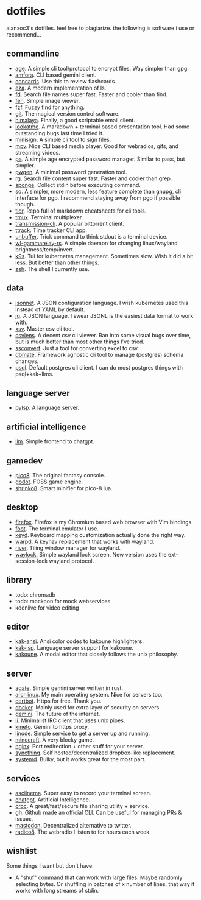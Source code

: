 # dotfiles
alanxoc3's dotfiles. feel free to plagiarize. the following is software i use or recommend...

## commandline
- [age](https://gnupg.org/). A simple cli tool/protocol to encrypt files. Way simpler than gpg.
- [amfora](https://github.com/makeworld-the-better-one/amfora). CLI based gemini client.
- [concards](https://github.com/alanxoc3/concards). Use this to review flashcards.
- [eza](https://github.com/eza-community/eza). A modern implementation of ls.
- [fd](https://github.com/sharkdp/fd). Search file names super fast. Faster and cooler than find.
- [feh](https://feh.finalrewind.org/). Simple image viewer.
- [fzf](https://github.com/junegunn/fzf). Fuzzy find for anything.
- [git](https://git-scm.com/). The magical version control software.
- [himalaya](https://github.com/soywod/himalaya). Finally, a good scriptable email client.
- [lookatme](https://github.com/d0c-s4vage/lookatme). A markdown + terminal based presentation tool. Had some outstanding bugs last time I tried it.
- [minisign](https://github.com/jedisct1/minisign). A simple cli tool to sign files.
- [mpv](https://mpv.io/). Nice CLI based media player. Good for webradios, gifs, and streaming videos.
- [pa](https://github.com/biox/pa). A simple age encrypted password manager. Similar to pass, but simpler.
- [pwgen](https://linux.die.net/man/1/pwgen). A minimal password generation tool.
- [rg](https://github.com/BurntSushi/ripgrep). Search file content super fast. Faster and cooler than grep.
- [sponge](https://joeyh.name/code/moreutils/). Collect stdin before executing command.
- [sq](https://sequoia-pgp.org/). A simpler, more modern, less feature complete than gnupg, cli interface for pgp. I recommend staying away from pgp if possible though.
- [tldr](https://github.com/tldr-pages/tldr). Repo full of markdown cheatsheets for cli tools.
- [tmux](https://github.com/tmux/tmux). Terminal multiplexer.
- [transmission-cli](https://transmissionbt.com/). A popular bittorrent client.
- [ttrack](https://github.com/alanxoc3/ttrack). Time tracker CLI app.
- [unbuffer](http://expect.sourceforge.net/example/unbuffer.man.html). Trick command to think stdout is a terminal device.
- [wl-gammarelay-rs](https://github.com/MaxVerevkin/wl-gammarelay-rs). A simple daemon for changing linux/wayland brightness/temp/invert.
- [k9s](https://k9scli.io/). Tui for kubernetes management. Sometimes slow. Wish it did a bit less. But better than other things.
- [zsh](https://www.zsh.org/). The shell I currently use.

## data
- [jsonnet](https://jsonnet.org/). A JSON configuration language. I wish kubernetes used this instead of YAML by default.
- [jq](https://github.com/jqlang/jq). A JSON language. I swear JSONL is the easiest data format to work with.
- [xsv](https://github.com/BurntSushi/xsv). Master csv cli tool.
- [csvlens](https://github.com/YS-L/csvlens). A decent csv cli viewer. Ran into some visual bugs over time, but is much better than most other things I've tried.
- [ssconvert](http://www.gnumeric.org/). Just a tool for converting excel to csv.
- [dbmate](https://github.com/amacneil/dbmate). Framework agnostic cli tool to manage (postgres) schema changes.
- [psql](https://www.postgresql.org/docs/current/app-psql.html). Default postgres cli client. I can do most postgres things with psql+kak+llms.

## language server
- [pylsp](https://github.com/python-lsp/python-lsp-server). A language server.

## artificial intelligence
- [llm](https://github.com/simonw/llm). Simple frontend to chatgpt.

## gamedev
- [pico8](https://www.lexaloffle.com/pico-8.php). The original fantasy console.
- [godot](https://godotengine.org/). FOSS game engine.
- [shrinko8](https://github.com/thisismypassport/shrinko8). Smart minifier for pico-8 lua.

## desktop
- [firefox](https://www.mozilla.org/en-US/firefox/new). Firefox is my Chromium based web browser with Vim bindings.
- [foot](https://codeberg.org/dnkl/foot). The terminal emulator I use.
- [keyd](https://github.com/rvaiya/keyd). Keyboard mapping customization actually done the right way.
- [warpd](https://github.com/rvaiya/warpd). A keynav replacement that works with wayland.
- [river](https://github.com/riverwm/river). Tiling window manager for wayland.
- [waylock](https://github.com/ifreund/waylock). Simple wayland lock screen. New version uses the ext-session-lock wayland protocol.

## library
- todo: chromadb
- todo: mockoon for mock webservices
- kdenlive for video editing

## editor
- [kak-ansi](https://github.com/eraserhd/kak-ansi). Ansi color codes to kakoune highlighters.
- [kak-lsp](https://github.com/kak-lsp/kak-lsp). Language server support for kakoune.
- [kakoune](http://kakoune.org/). A modal editor that closely follows the unix philosophy.

## server
- [agate](https://github.com/mbrubeck/agate). Simple gemini server written in rust.
- [archlinux](https://www.archlinux.org/). My main operating system. Nice for servers too.
- [certbot](https://certbot.eff.org/). Https for free. Thank you.
- [docker](https://www.docker.com/). Mainly used for extra layer of security on servers.
- [gemini](https://gemini.circumlunar.space/). The future of the internet.
- [ii](https://tools.suckless.org/ii/). Minimalist IRC client that uses unix pipes.
- [kineto](https://github.com/alanxoc3/kineto). Gemini to https proxy.
- [linode](https://www.linode.com/). Simple service to get a server up and running.
- [minecraft](https://www.minecraft.net/en-us). A very blocky game.
- [nginx](https://nginx.org/). Port redirection + other stuff for your server.
- [syncthing](https://syncthing.net/). Self hosted/decentralized dropbox-like replacement.
- [systemd](https://systemd.io/). Bulky, but it works great for the most part.

## services
- [asciinema](https://asciinema.org/). Super easy to record your terminal screen.
- [chatgpt](https://openai.com/blog/chatgpt). Artificial Intelligence.
- [croc](https://github.com/schollz/croc). A great/fast/secure file sharing utility + service.
- [gh](https://cli.github.com/). Github made an official CLI. Can be useful for managing PRs & issues.
- [mastodon](https://joinmastodon.org/). Decentralized alternative to twitter.
- [radico8](https://github.com/alanxoc3/radico8). The webradio I listen to for hours each week.

## wishlist
Some things I want but don't have.
- A "shuf" command that can work with large files. Maybe randomly selecting bytes. Or shuffling in batches of x number of lines, that way it works with long streams of stdin.
